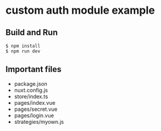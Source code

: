 # custom auth module example

## Build and Run

```
$ npm install
$ npm run dev
```

## Important files

- package.json
- nuxt.config.js
- store/index.ts
- pages/index.vue
- pages/secret.vue
- pages/login.vue
- strategies/myown.js
